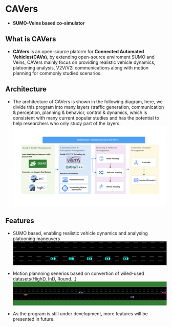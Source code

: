 # **CAVers**
- **SUMO-Veins based co-simulator**

## What is CAVers
- **CAVers** is an open-source platorm for **Connected Automated Vehicles(CAVs)**, by extending open-source enviroment SUMO and Veins, CAVers mainly focus on providing realistic vehicle dynamics, platooning analysis, V2V/V2I communications along with motion planning for commonly studied scenarios.
  
## Architecture
- The architecture of CAVers is shown in the following diagram, here, we divide this program into many layers (traffic generation, communication & perception, planning & behavior, control & dynamics, which is consistent with many current popular studies and has the potential to help researchers who only study part of the layers.
![alt](https://github.com/CAV-ers/CAV-ers/blob/main/Figures/Architecture.svg)

## Features
- SUMO based, enabling realistic vehicle dynamics and analysing platooning maneuvers
![alt](https://github.com/CAV-ers/CAV-ers/blob/main/Figures/platooing.gif )

- Motion plannning senerios based on convertion of wiled-used datasets(HighD, InD, Round...)
![alt](https://github.com/CAV-ers/CAV-ers/blob/main/Figures/highD%20convertion.gif)

- As the program is still under development, more features will be presented in future.
<!---
CAV-ers/CAV-ers is a ✨ special ✨ repository because its `README.md` (this file) appears on your GitHub profile.
You can click the Preview link to take a look at your changes.
--->
